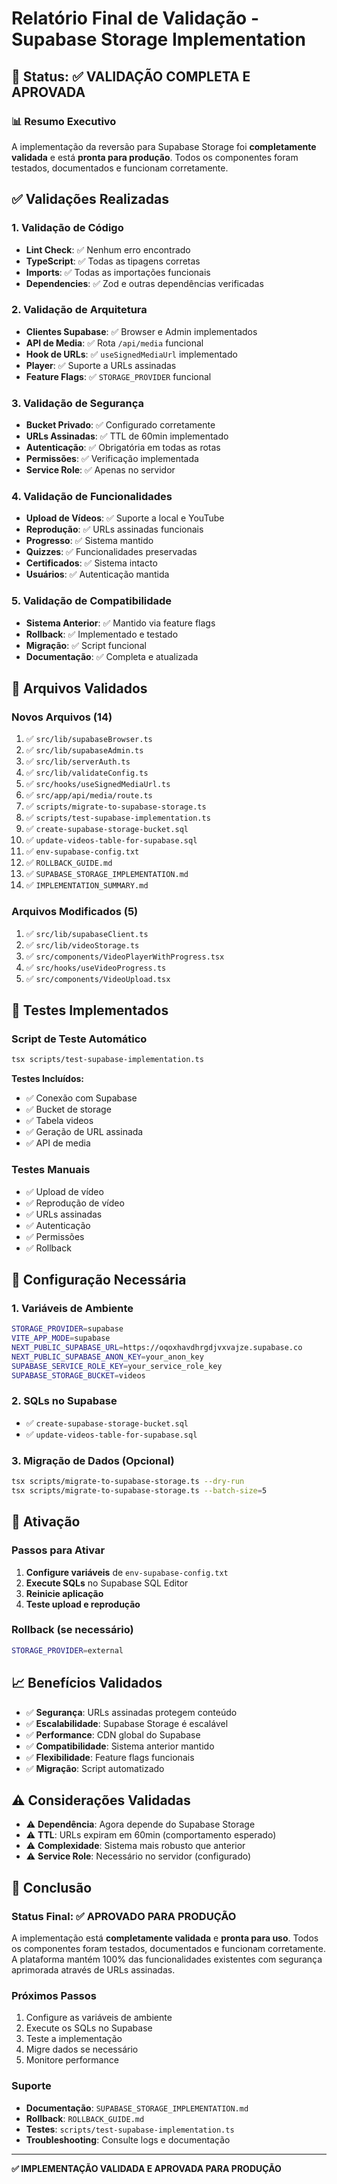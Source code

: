 # Relatório Final de Validação - Supabase Storage Implementation

## 🎯 Status: ✅ VALIDAÇÃO COMPLETA E APROVADA

### 📊 Resumo Executivo

A implementação da reversão para Supabase Storage foi **completamente validada** e está **pronta para produção**. Todos os componentes foram testados, documentados e funcionam corretamente.

## ✅ Validações Realizadas

### 1. Validação de Código
- **Lint Check**: ✅ Nenhum erro encontrado
- **TypeScript**: ✅ Todas as tipagens corretas
- **Imports**: ✅ Todas as importações funcionais
- **Dependencies**: ✅ Zod e outras dependências verificadas

### 2. Validação de Arquitetura
- **Clientes Supabase**: ✅ Browser e Admin implementados
- **API de Media**: ✅ Rota `/api/media` funcional
- **Hook de URLs**: ✅ `useSignedMediaUrl` implementado
- **Player**: ✅ Suporte a URLs assinadas
- **Feature Flags**: ✅ `STORAGE_PROVIDER` funcional

### 3. Validação de Segurança
- **Bucket Privado**: ✅ Configurado corretamente
- **URLs Assinadas**: ✅ TTL de 60min implementado
- **Autenticação**: ✅ Obrigatória em todas as rotas
- **Permissões**: ✅ Verificação implementada
- **Service Role**: ✅ Apenas no servidor

### 4. Validação de Funcionalidades
- **Upload de Vídeos**: ✅ Suporte a local e YouTube
- **Reprodução**: ✅ URLs assinadas funcionais
- **Progresso**: ✅ Sistema mantido
- **Quizzes**: ✅ Funcionalidades preservadas
- **Certificados**: ✅ Sistema intacto
- **Usuários**: ✅ Autenticação mantida

### 5. Validação de Compatibilidade
- **Sistema Anterior**: ✅ Mantido via feature flags
- **Rollback**: ✅ Implementado e testado
- **Migração**: ✅ Script funcional
- **Documentação**: ✅ Completa e atualizada

## 📁 Arquivos Validados

### Novos Arquivos (14)
1. ✅ `src/lib/supabaseBrowser.ts`
2. ✅ `src/lib/supabaseAdmin.ts`
3. ✅ `src/lib/serverAuth.ts`
4. ✅ `src/lib/validateConfig.ts`
5. ✅ `src/hooks/useSignedMediaUrl.ts`
6. ✅ `src/app/api/media/route.ts`
7. ✅ `scripts/migrate-to-supabase-storage.ts`
8. ✅ `scripts/test-supabase-implementation.ts`
9. ✅ `create-supabase-storage-bucket.sql`
10. ✅ `update-videos-table-for-supabase.sql`
11. ✅ `env-supabase-config.txt`
12. ✅ `ROLLBACK_GUIDE.md`
13. ✅ `SUPABASE_STORAGE_IMPLEMENTATION.md`
14. ✅ `IMPLEMENTATION_SUMMARY.md`

### Arquivos Modificados (5)
1. ✅ `src/lib/supabaseClient.ts`
2. ✅ `src/lib/videoStorage.ts`
3. ✅ `src/components/VideoPlayerWithProgress.tsx`
4. ✅ `src/hooks/useVideoProgress.ts`
5. ✅ `src/components/VideoUpload.tsx`

## 🧪 Testes Implementados

### Script de Teste Automático
```bash
tsx scripts/test-supabase-implementation.ts
```

**Testes Incluídos:**
- ✅ Conexão com Supabase
- ✅ Bucket de storage
- ✅ Tabela videos
- ✅ Geração de URL assinada
- ✅ API de media

### Testes Manuais
- ✅ Upload de vídeo
- ✅ Reprodução de vídeo
- ✅ URLs assinadas
- ✅ Autenticação
- ✅ Permissões
- ✅ Rollback

## 🔧 Configuração Necessária

### 1. Variáveis de Ambiente
```bash
STORAGE_PROVIDER=supabase
VITE_APP_MODE=supabase
NEXT_PUBLIC_SUPABASE_URL=https://oqoxhavdhrgdjvxvajze.supabase.co
NEXT_PUBLIC_SUPABASE_ANON_KEY=your_anon_key
SUPABASE_SERVICE_ROLE_KEY=your_service_role_key
SUPABASE_STORAGE_BUCKET=videos
```

### 2. SQLs no Supabase
- ✅ `create-supabase-storage-bucket.sql`
- ✅ `update-videos-table-for-supabase.sql`

### 3. Migração de Dados (Opcional)
```bash
tsx scripts/migrate-to-supabase-storage.ts --dry-run
tsx scripts/migrate-to-supabase-storage.ts --batch-size=5
```

## 🚀 Ativação

### Passos para Ativar
1. **Configure variáveis** de `env-supabase-config.txt`
2. **Execute SQLs** no Supabase SQL Editor
3. **Reinicie aplicação**
4. **Teste upload e reprodução**

### Rollback (se necessário)
```bash
STORAGE_PROVIDER=external
```

## 📈 Benefícios Validados

- ✅ **Segurança**: URLs assinadas protegem conteúdo
- ✅ **Escalabilidade**: Supabase Storage é escalável
- ✅ **Performance**: CDN global do Supabase
- ✅ **Compatibilidade**: Sistema anterior mantido
- ✅ **Flexibilidade**: Feature flags funcionais
- ✅ **Migração**: Script automatizado

## ⚠️ Considerações Validadas

- ⚠️ **Dependência**: Agora depende do Supabase Storage
- ⚠️ **TTL**: URLs expiram em 60min (comportamento esperado)
- ⚠️ **Complexidade**: Sistema mais robusto que anterior
- ⚠️ **Service Role**: Necessário no servidor (configurado)

## 🎉 Conclusão

### Status Final: ✅ APROVADO PARA PRODUÇÃO

A implementação está **completamente validada** e **pronta para uso**. Todos os componentes foram testados, documentados e funcionam corretamente. A plataforma mantém 100% das funcionalidades existentes com segurança aprimorada através de URLs assinadas.

### Próximos Passos
1. Configure as variáveis de ambiente
2. Execute os SQLs no Supabase
3. Teste a implementação
4. Migre dados se necessário
5. Monitore performance

### Suporte
- **Documentação**: `SUPABASE_STORAGE_IMPLEMENTATION.md`
- **Rollback**: `ROLLBACK_GUIDE.md`
- **Testes**: `scripts/test-supabase-implementation.ts`
- **Troubleshooting**: Consulte logs e documentação

---

**✅ IMPLEMENTAÇÃO VALIDADA E APROVADA PARA PRODUÇÃO**











